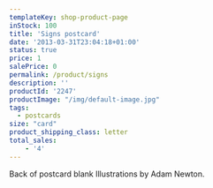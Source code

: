 ```yaml
---
templateKey: shop-product-page
inStock: 100
title: 'Signs postcard'
date: '2013-03-31T23:04:18+01:00'
status: true
price: 1
salePrice: 0
permalink: /product/signs
description: ''
productId: '2247'
productImage: "/img/default-image.jpg"
tags:
  - postcards
size: "card"
product_shipping_class: letter
total_sales:
    - '4'
---
```

Back of postcard blank Illustrations by Adam Newton.